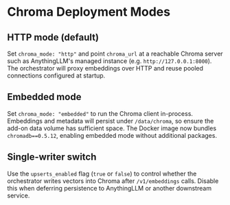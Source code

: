 # Chroma Deployment Modes

## HTTP mode (default)
Set `chroma_mode: "http"` and point `chroma_url` at a reachable Chroma server such as AnythingLLM's managed instance (e.g. `http://127.0.0.1:8000`). The orchestrator will proxy embeddings over HTTP and reuse pooled connections configured at startup.

## Embedded mode
Set `chroma_mode: "embedded"` to run the Chroma client in-process. Embeddings and metadata will persist under `/data/chroma`, so ensure the add-on data volume has sufficient space. The Docker image now bundles `chromadb==0.5.12`, enabling embedded mode without additional packages.

## Single-writer switch
Use the `upserts_enabled` flag (`true` or `false`) to control whether the orchestrator writes vectors into Chroma after `/v1/embeddings` calls. Disable this when deferring persistence to AnythingLLM or another downstream service.
